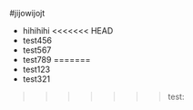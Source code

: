 #jijowijojt
 * hihihihi
<<<<<<< HEAD
 * test456
 * test567
 * test789
=======
 * test123
 * test321
>>>>>>> test:
